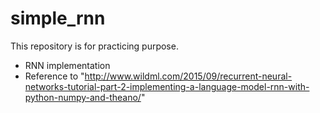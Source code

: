 # simple_rnn

This repository is for practicing purpose.
* RNN implementation
* Reference to "http://www.wildml.com/2015/09/recurrent-neural-networks-tutorial-part-2-implementing-a-language-model-rnn-with-python-numpy-and-theano/"
